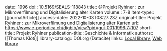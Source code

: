 date:: 1996
doi:: 10.5169/SEALS-118848
title:: @Projekt Ryhiner : zur Mikroverfilmung und Digitalisierung alter Karten
volume:: 7-8
item-type:: [[journalArticle]]
access-date:: 2022-10-03T08:27:23Z
original-title:: Projekt Ryhiner : zur Mikroverfilmung und Digitalisierung alter Karten
url:: https://www.e-periodica.ch/digbib/view?pid=gui-001:1996:7::107
short-title:: Projekt Ryhiner
publication-title:: Geschichte & Informatik
authors:: [[Thomas Klöti]]
library-catalog:: DOI.org (Datacite)
links:: [Local library](zotero://select/groups/2386895/items/BTWYWS3P), [Web library](https://www.zotero.org/groups/2386895/items/BTWYWS3P)
